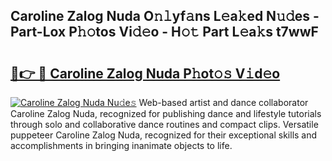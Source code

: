 ## Caroline Zalog Nuda O𝚗𝚕yf𝚊ns L𝚎a𝚔ed N𝚞𝚍es - Part-Lox P𝚑𝚘tos Vi𝚍𝚎o - H𝚘𝚝 Part L𝚎a𝚔s t7wwF

# <h2><a href="http://kfc9vv3.oniu.top/?m=Caroline+Zalog+Nuda">🔗👉 🔴 Caroline Zalog Nuda P𝚑ot𝚘𝚜 V𝚒d𝚎o</a></h2>

[![Caroline Zalog Nuda Nu𝚍e𝚜](https://i.imgur.com/0qMVB7G.gif)](http://kfc9vv3.oniu.top/?m=Caroline+Zalog+Nuda)
Web-based artist and dance collaborator Caroline Zalog Nuda, recognized for publishing dance and lifestyle tutorials through solo and collaborative dance routines and compact clips. Versatile puppeteer Caroline Zalog Nuda, recognized for their exceptional skills and accomplishments in bringing inanimate objects to life.  
